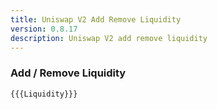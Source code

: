 ```yaml
---
title: Uniswap V2 Add Remove Liquidity
version: 0.8.17
description: Uniswap V2 add remove liquidity
---
```


### Add / Remove Liquidity

```solidity
{{{Liquidity}}}
```
